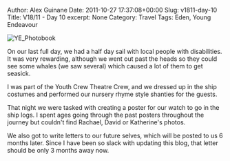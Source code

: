 Author: Alex Guinane
Date: 2011-10-27 17:37:08+00:00
Slug: v1811-day-10
Title: V18/11  - Day 10
excerpt: None
Category: Travel
Tags: Eden, Young Endeavour

![YE_Photobook](/images/2011/2011-10-27-v1811-day-10/ye_photobook.jpg)

On our last full day, we had a half day sail with local people with disabilities. It was very rewarding, although we went out past the heads so they could see some whales (we saw several) which caused a lot of them to get seasick.

I was part of the Youth Crew Theatre Crew, and we dressed up in the ship costumes and performed our nursery rhyme style shanties for the guests.

That night we were tasked with creating a poster for our watch to go in the ship logs. I spent ages going through the past posters throughout the journey but couldn't find Rachael, David or Katherine's photos.

We also got to write letters to our future selves, which will be posted to us 6 months later. Since I have been so slack with updating this blog, that letter should be only 3 months away now.
